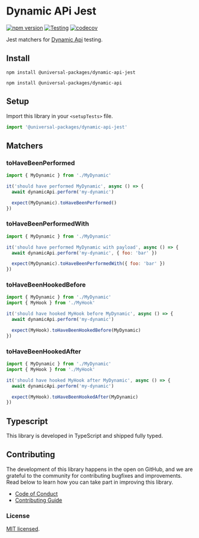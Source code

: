 # Dynamic APi Jest

[![npm version](https://badge.fury.io/js/@universal-packages%2Fdynamic-api-jest.svg)](https://www.npmjs.com/package/@universal-packages/dynamic-api-jest)
[![Testing](https://github.com/universal-packages/universal-dynamic-api-jest/actions/workflows/testing.yml/badge.svg)](https://github.com/universal-packages/universal-dynamic-api-jest/actions/workflows/testing.yml)
[![codecov](https://codecov.io/gh/universal-packages/universal-dynamic-api-jest/branch/main/graph/badge.svg?token=CXPJSN8IGL)](https://codecov.io/gh/universal-packages/universal-dynamic-api-jest)

Jest matchers for [Dynamic Api](https://github.com/universal-packages/universal-dynamic-api) testing.

## Install

```shell
npm install @universal-packages/dynamic-api-jest

npm install @universal-packages/dynamic-api
```

## Setup

Import this library in your `<setupTests>` file.

```js
import '@universal-packages/dynamic-api-jest'
```

## Matchers

### toHaveBeenPerformed

```js
import { MyDynamic } from './MyDynamic'

it('should have performed MyDynamic', async () => {
  await dynamicApi.perform('my-dynamic')

  expect(MyDynamic).toHaveBeenPerformed()
})
```

### toHaveBeenPerformedWith

```js
import { MyDynamic } from './MyDynamic'

it('should have performed MyDynamic with payload', async () => {
  await dynamicApi.perform('my-dynamic', { foo: 'bar' })

  expect(MyDynamic).toHaveBeenPerformedWith({ foo: 'bar' })
})
```

### toHaveBeenHookedBefore

```js
import { MyDynamic } from './MyDynamic'
import { MyHook } from './MyHook'

it('should have hooked MyHook before MyDynamic', async () => {
  await dynamicApi.perform('my-dynamic')

  expect(MyHook).toHaveBeenHookedBefore(MyDynamic)
})
```

### toHaveBeenHookedAfter

```js
import { MyDynamic } from './MyDynamic'
import { MyHook } from './MyHook'

it('should have hooked MyHook after MyDynamic', async () => {
  await dynamicApi.perform('my-dynamic')

  expect(MyHook).toHaveBeenHookedAfter(MyDynamic)
})
```

## Typescript

This library is developed in TypeScript and shipped fully typed.

## Contributing

The development of this library happens in the open on GitHub, and we are grateful to the community for contributing bugfixes and improvements. Read below to learn how you can take part in improving this library.

- [Code of Conduct](./CODE_OF_CONDUCT.md)
- [Contributing Guide](./CONTRIBUTING.md)

### License

[MIT licensed](./LICENSE).
